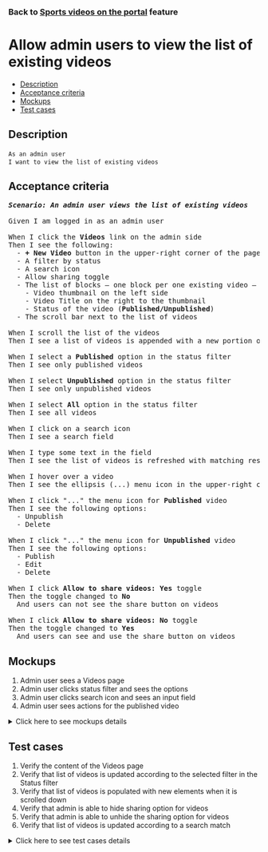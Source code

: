 ### Back to [Sports videos on the portal](../../) feature

# Allow admin users to view the list of existing videos

- [Description](#description)
- [Acceptance criteria](#acceptance-criteria)
- [Mockups](#mockups)
- [Test cases](#test-cases)

## Description

    As an admin user
    I want to view the list of existing videos

## Acceptance criteria

<pre>
<b><i>Scenario: An admin user views the list of existing videos</i></b>

Given I am logged in as an admin user

When I click the <b>Videos</b> link on the admin side
Then I see the following:
  - <b>+ New Video</b> button in the upper-right corner of the page
  - A filter by status
  - A search icon
  - Allow sharing toggle
  - The list of blocks – one block per one existing video – where each block has:
    - Video thumbnail on the left side
    - Video Title on the right to the thumbnail
    - Status of the video (<b>Published/Unpublished</b>)
  - The scroll bar next to the list of videos

When I scroll the list of the videos
Then I see a list of videos is appended with a new portion of videos

When I select a <b>Published</b> option in the status filter
Then I see only published videos

When I select <b>Unpublished</b> option in the status filter
Then I see only unpublished videos

When I select <b>All</b> option in the status filter
Then I see all videos

When I click on a search icon
Then I see a search field

When I type some text in the field
Then I see the list of videos is refreshed with matching results

When I hover over a video
Then I see the ellipsis (...) menu icon in the upper-right corner

When I click "..." the menu icon for <b>Published</b> video
Then I see the following options:
  - Unpublish
  - Delete

When I click "..." the menu icon for <b>Unpublished</b> video
Then I see the following options:
  - Publish
  - Edit
  - Delete

When I click <b>Allow to share videos: Yes</b> toggle
Then the toggle changed to <b>No</b>
  And users can not see the share button on videos

When I click <b>Allow to share videos: No</b> toggle
Then the toggle changed to <b>Yes</b>
  And users can see and use the share button on videos
</pre>

## Mockups

1. Admin user sees a Videos page
2. Admin user clicks status filter and sees the options
3. Admin user clicks search icon and sees an input field
4. Admin user sees actions for the published video

<details>
  <summary>Click here to see mockups details</summary>

**1. Admin user sees a Videos page:**

![Admin user sees a Videos page](/products/sport_news_portal/web_application_features/video_page/images/video_index_page.png)

**2. Admin user clicks status filter and sees the options:**

![Admin user clicks status filter and sees the options](/products/sport_news_portal/web_application_features/video_page/images/status_filter_options.png)

**3. Admin user clicks search icon and sees an input field:**

![Admin user clicks search icon and sees an input field](/products/sport_news_portal/web_application_features/video_page/images/search_field.png)

**4. Admin user sees actions for the published video:**

![Admin user sees actions for the published video](/products/sport_news_portal/web_application_features/video_page/images/video_actions.png)

</details>

## Test cases

1. Verify the content of the Videos page
2. Verify that list of videos is updated according to the selected filter in the Status filter
3. Verify that list of videos is populated with new elements when it is scrolled down
4. Verify that admin is able to hide sharing option for videos
5. Verify that admin is able to unhide the sharing option for videos
6. Verify that list of videos is updated according to a search match

<details>
  <summary>Click here to see test cases details</summary>

### **#1. Verify the content of the Videos page**

|Preconditions|Steps|Expected result
--------------|-----|----------
|- Log in by admin account</br>- Go to <b>Videos</b> page|1) Examine the <b>Videos</b> page|1) There are blocks of videos where each block has:</br>- Video thumbnail on the left side</br>- Video title on the right from the thumbnail</br>- Status of the video (Published/Unpublished)|

### **#2. Verify that list of videos is updated according to the selected filter in the Status filter**

|Preconditions|Steps|Expected result
--------------|-----|----------
|- Log in by admin account</br>- Go to <b>Videos</b> page|1) In the status filter, select the <b>Published</b> option</br>2) Check if the list with videos is updated</br>3) In the status filter, select the <b>Unpublished</b> option</br>4) Check if the list with videos is updated</br>5) In the status filter, select the <b>All</b> option</br>6) Check if the list with videos is updated|2) Only published videos are shown</br>4) Only unpublished videos are shown</br>6) All videos are shown|

### **#3. Verify that list of videos is populated with new elements when it is scrolled down**

|Preconditions|Steps|Expected result
--------------|-----|----------
|- Log in by admin account</br>- Go to <b>Videos</b> page</br>- There are a lot of videos to load|1) Move through the list of videos</br>2) Check if the videos list is loaded|2) When an admin moves through the list of videos, the videos are loaded|

### **#4. Verify that admin is able to hide sharing option for videos**

|Preconditions|Steps|Expected result
--------------|-----|----------
|- Log in by admin account</br>- Go to <b>Videos</b> page|1) <b>Allow to share videos: Yes</b> toggle|1) Toggle changed to No. The share button is not shown for videos when users browse them|

### **#5. Verify that admin is able to unhide the sharing option for videos**

|Preconditions|Steps|Expected result
--------------|-----|----------
|- Log in by admin account</br>- Go to <b>Videos</b> page</br>- The share option is hidden|1) <b>Allow to share videos: No</b> toggle|1) Toggle changed to Yes. The share button is shown for videos when users browse them|

### **#6. Verify that list of videos is updated according to a search match**

|Preconditions|Steps|Expected result
--------------|-----|----------
|- Log in by admin account</br>- Go to <b>Videos</b> page|1) Click on a search icon</br>2) Type some text to the field|1) An input field appears</br>2) The list of videos is updated with match|

</details>
